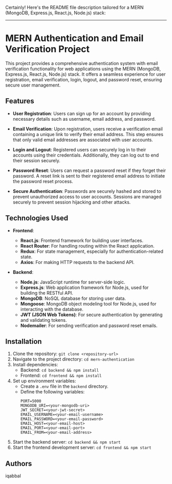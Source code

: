 Certainly! Here's the README file description tailored for a MERN (MongoDB, Express.js, React.js, Node.js) stack:

---

# MERN Authentication and Email Verification Project

This project provides a comprehensive authentication system with email verification functionality for web applications using the MERN (MongoDB, Express.js, React.js, Node.js) stack. It offers a seamless experience for user registration, email verification, login, logout, and password reset, ensuring secure user management.

## Features

- **User Registration**: Users can sign up for an account by providing necessary details such as username, email address, and password.

- **Email Verification**: Upon registration, users receive a verification email containing a unique link to verify their email address. This step ensures that only valid email addresses are associated with user accounts.

- **Login and Logout**: Registered users can securely log in to their accounts using their credentials. Additionally, they can log out to end their session securely.

- **Password Reset**: Users can request a password reset if they forget their password. A reset link is sent to their registered email address to initiate the password reset process.

- **Secure Authentication**: Passwords are securely hashed and stored to prevent unauthorized access to user accounts. Sessions are managed securely to prevent session hijacking and other attacks.

## Technologies Used

- **Frontend**:
  - **React.js**: Frontend framework for building user interfaces.
  - **React Router**: For handling routing within the React application.
  - **Redux**: For state management, especially for authentication-related state.
  - **Axios**: For making HTTP requests to the backend API.

- **Backend**:
  - **Node.js**: JavaScript runtime for server-side logic.
  - **Express.js**: Web application framework for Node.js, used for building the RESTful API.
  - **MongoDB**: NoSQL database for storing user data.
  - **Mongoose**: MongoDB object modeling tool for Node.js, used for interacting with the database.
  - **JWT (JSON Web Tokens)**: For secure authentication by generating and validating tokens.
  - **Nodemailer**: For sending verification and password reset emails.

## Installation

1. Clone the repository: `git clone <repository-url>`
2. Navigate to the project directory: `cd mern-authentication`
3. Install dependencies:
   - Backend: `cd backend && npm install`
   - Frontend: `cd frontend && npm install`
4. Set up environment variables:
   - Create a `.env` file in the `backend` directory.
   - Define the following variables:
     ```
     PORT=5000
     MONGODB_URI=<your-mongodb-uri>
     JWT_SECRET=<your-jwt-secret>
     EMAIL_USERNAME=<your-email-username>
     EMAIL_PASSWORD=<your-email-password>
     EMAIL_HOST=<your-email-host>
     EMAIL_PORT=<your-email-port>
     EMAIL_FROM=<your-email-address>
     ```
5. Start the backend server: `cd backend && npm start`
6. Start the frontend development server: `cd frontend && npm start`



## Authors

iqabbal 